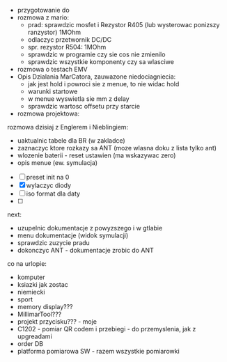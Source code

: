 - przygotowanie do 
- rozmowa z mario:
	- prad: sprawdzic mosfet i Rezystor R405 (lub wysterowac ponizszy ranzystor) 1MOhm
	- odlaczyc przetwornik DC/DC
	- spr. rezystor R504: 1MOhm
	- sprawdzic w programie czy sie cos nie zmienilo
	- sprawdzic wszystkie komponenty czy sa wlasciwe
- rozmowa o testach EMV
- Opis Dzialania MarCatora, zauwazone niedociagniecia:
	- jak jest hold i powroci sie z menue, to nie widac hold
	- warunki startowe
	- w menue wyswietla sie mm z delay
	- sprawdzic wartosc offsetu przy starcie
- rozmowa projektowa:
	

rozmowa dzisiaj z Englerem i Nieblingiem:
- uaktualnic tabele dla BR (w zakladce)
- zaznaczyc ktore rozkazy sa ANT (moze wlasna doku z lista tylko ant)
- wlozenie baterii - reset ustawien (ma wskazywac zero)
- opis menue (ew. symulacja)
- [ ] preset init na 0
- [x] wylaczyc diody
- [ ] iso format dla daty
- [ ] 

next:
- uzupelnic dokumentacje z powyzszego i w gtlabie
- menu dokumentacje (widok symulacji)
- sprawdzic zuzycie pradu
- dokonczyc ANT - dokumentacje zrobic do ANT

co na urlopie:
- komputer
- ksiazki jak zostac
- niemiecki
- sport
- memory display???
- MillimarTool???
- projekt przycisku??? - moje
- C1202 - pomiar QR codem i przebiegi - do przemyslenia, jak z upgreadami
- order DB
- platforma pomiarowa SW - razem wszystkie pomiarowki
